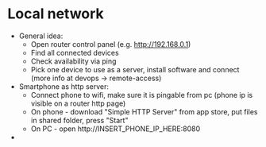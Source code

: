 # Local network
* General idea:
  * Open router control panel (e.g. http://192.168.0.1)
  * Find all connected devices
  * Check availability via ping
  * Pick one device to use as a server, install software and connect (more info at devops -> remote-access)
* Smartphone as http server:
  * Connect phone to wifi, make sure it is pingable from pc (phone ip is visible on a router http page)
  * On phone - download "Simple HTTP Server" from app store, put files in shared folder, press "Start"
  * On PC - open http://INSERT_PHONE_IP_HERE:8080
* 